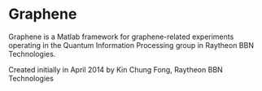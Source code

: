 Graphene
========
Graphene is a Matlab framework for graphene-related experiments operating in the Quantum Information Processing group in Raytheon BBN Technologies.

Created initially in April 2014 by Kin Chung Fong, Raytheon BBN Technologies
